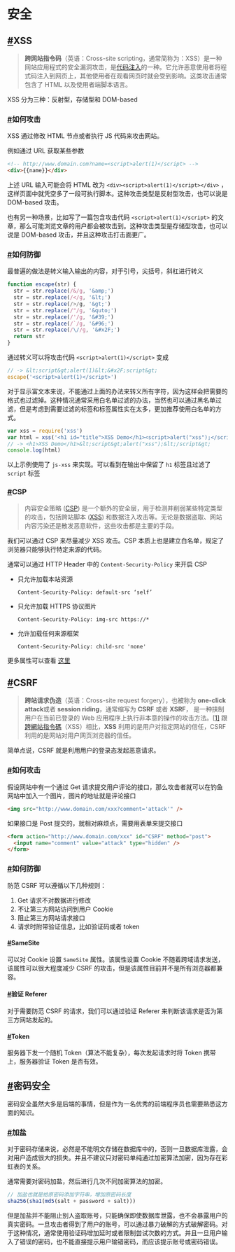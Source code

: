 # 安全

## [#](https://yuchengkai.cn/docs/frontend/safety.html#xss)XSS

> **跨网站指令码**（英语：Cross-site scripting，通常简称为：XSS）是一种网站应用程式的安全漏洞攻击，是[代码注入](https://www.wikiwand.com/zh-hans/代碼注入)的一种。它允许恶意使用者将程式码注入到网页上，其他使用者在观看网页时就会受到影响。这类攻击通常包含了 HTML 以及使用者端脚本语言。

XSS 分为三种：反射型，存储型和 DOM-based

### [#](https://yuchengkai.cn/docs/frontend/safety.html#如何攻击)如何攻击

XSS 通过修改 HTML 节点或者执行 JS 代码来攻击网站。

例如通过 URL 获取某些参数

```html
<!-- http://www.domain.com?name=<script>alert(1)</script> -->
<div>{{name}}</div>
```

上述 URL 输入可能会将 HTML 改为 `<div><script>alert(1)</script></div>` ，这样页面中就凭空多了一段可执行脚本。这种攻击类型是反射型攻击，也可以说是 DOM-based 攻击。

也有另一种场景，比如写了一篇包含攻击代码 `<script>alert(1)</script>` 的文章，那么可能浏览文章的用户都会被攻击到。这种攻击类型是存储型攻击，也可以说是 DOM-based 攻击，并且这种攻击打击面更广。

### [#](https://yuchengkai.cn/docs/frontend/safety.html#如何防御)如何防御

最普遍的做法是转义输入输出的内容，对于引号，尖括号，斜杠进行转义

```js
function escape(str) {
  str = str.replace(/&/g, '&amp;')
  str = str.replace(/</g, '&lt;')
  str = str.replace(/>/g, '&gt;')
  str = str.replace(/"/g, '&quto;')
  str = str.replace(/'/g, '&#39;')
  str = str.replace(/`/g, '&#96;')
  str = str.replace(/\//g, '&#x2F;')
  return str
}
```

通过转义可以将攻击代码 `<script>alert(1)</script>` 变成

```js
// -> &lt;script&gt;alert(1)&lt;&#x2F;script&gt;
escape('<script>alert(1)</script>')
```

对于显示富文本来说，不能通过上面的办法来转义所有字符，因为这样会把需要的格式也过滤掉。这种情况通常采用白名单过滤的办法，当然也可以通过黑名单过滤，但是考虑到需要过滤的标签和标签属性实在太多，更加推荐使用白名单的方式。

```js
var xss = require('xss')
var html = xss('<h1 id="title">XSS Demo</h1><script>alert("xss");</script>')
// -> <h1>XSS Demo</h1>&lt;script&gt;alert("xss");&lt;/script&gt;
console.log(html)
```

以上示例使用了 `js-xss` 来实现。可以看到在输出中保留了 `h1` 标签且过滤了 `script` 标签



### [#](https://yuchengkai.cn/docs/frontend/safety.html#csp)CSP

> 内容安全策略 ([CSP](https://developer.mozilla.org/en-US/docs/Glossary/CSP)) 是一个额外的安全层，用于检测并削弱某些特定类型的攻击，包括跨站脚本 ([XSS](https://developer.mozilla.org/en-US/docs/Glossary/XSS)) 和数据注入攻击等。无论是数据盗取、网站内容污染还是散发恶意软件，这些攻击都是主要的手段。

我们可以通过 CSP 来尽量减少 XSS 攻击。CSP 本质上也是建立白名单，规定了浏览器只能够执行特定来源的代码。

通常可以通过 HTTP Header 中的 `Content-Security-Policy` 来开启 CSP

- 只允许加载本站资源

  ```http
  Content-Security-Policy: default-src ‘self’
  ```

- 只允许加载 HTTPS 协议图片

  ```http
  Content-Security-Policy: img-src https://*
  ```

- 允许加载任何来源框架

  ```http
  Content-Security-Policy: child-src 'none'
  ```

更多属性可以查看 [这里](https://content-security-policy.com/)

## [#](https://yuchengkai.cn/docs/frontend/safety.html#csrf)CSRF

> **跨站请求伪造**（英语：Cross-site request forgery），也被称为 **one-click attack**或者 **session riding**，通常缩写为 **CSRF** 或者 **XSRF**， 是一种挟制用户在当前已登录的 Web 应用程序上执行非本意的操作的攻击方法。[[1\]](https://www.wikiwand.com/zh/跨站请求伪造#citenoteRistic1) 跟[跨網站指令碼](https://www.wikiwand.com/zh/跨網站指令碼)（XSS）相比，**XSS** 利用的是用户对指定网站的信任，CSRF 利用的是网站对用户网页浏览器的信任。

简单点说，CSRF 就是利用用户的登录态发起恶意请求。

### [#](https://yuchengkai.cn/docs/frontend/safety.html#如何攻击-2)如何攻击

假设网站中有一个通过 Get 请求提交用户评论的接口，那么攻击者就可以在钓鱼网站中加入一个图片，图片的地址就是评论接口

```html
<img src="http://www.domain.com/xxx?comment='attack'" />
```

如果接口是 Post 提交的，就相对麻烦点，需要用表单来提交接口

```html
<form action="http://www.domain.com/xxx" id="CSRF" method="post">
  <input name="comment" value="attack" type="hidden" />
</form>
```

### [#](https://yuchengkai.cn/docs/frontend/safety.html#如何防御-2)如何防御

防范 CSRF 可以遵循以下几种规则：

1. Get 请求不对数据进行修改
2. 不让第三方网站访问到用户 Cookie
3. 阻止第三方网站请求接口
4. 请求时附带验证信息，比如验证码或者 token

#### [#](https://yuchengkai.cn/docs/frontend/safety.html#samesite)SameSite

可以对 Cookie 设置 `SameSite` 属性。该属性设置 Cookie 不随着跨域请求发送，该属性可以很大程度减少 CSRF 的攻击，但是该属性目前并不是所有浏览器都兼容。

#### [#](https://yuchengkai.cn/docs/frontend/safety.html#验证-referer)验证 Referer

对于需要防范 CSRF 的请求，我们可以通过验证 Referer 来判断该请求是否为第三方网站发起的。

#### [#](https://yuchengkai.cn/docs/frontend/safety.html#token)Token

服务器下发一个随机 Token（算法不能复杂），每次发起请求时将 Token 携带上，服务器验证 Token 是否有效。

## [#](https://yuchengkai.cn/docs/frontend/safety.html#密码安全)密码安全

密码安全虽然大多是后端的事情，但是作为一名优秀的前端程序员也需要熟悉这方面的知识。

### [#](https://yuchengkai.cn/docs/frontend/safety.html#加盐)加盐

对于密码存储来说，必然是不能明文存储在数据库中的，否则一旦数据库泄露，会对用户造成很大的损失。并且不建议只对密码单纯通过加密算法加密，因为存在彩虹表的关系。

通常需要对密码加盐，然后进行几次不同加密算法的加密。

```js
// 加盐也就是给原密码添加字符串，增加原密码长度
sha256(sha1(md5(salt + password + salt)))
```

但是加盐并不能阻止别人盗取账号，只能确保即使数据库泄露，也不会暴露用户的真实密码。一旦攻击者得到了用户的账号，可以通过暴力破解的方式破解密码。对于这种情况，通常使用验证码增加延时或者限制尝试次数的方式。并且一旦用户输入了错误的密码，也不能直接提示用户输错密码，而应该提示账号或密码错误。
